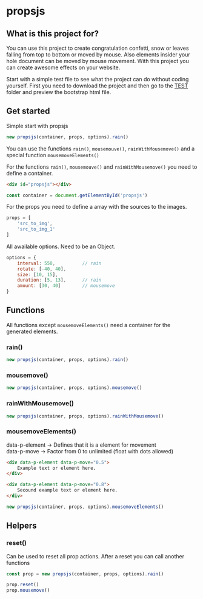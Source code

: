 # propsjs

## What is this project for?
You can use this project to create congratulation confetti, snow or leaves falling from top to bottom or moved by mouse. Also elements insider your hole document can be moved by mouse movement. With this project you can create awesome effects on your website.

Start with a simple test file to see what the project can do without coding yourself. First you need to download the project and then go to the [TEST](./test/) folder and preview the bootstrap html file.

## Get started
Simple start with propsjs
```javascript
new propsjs(container, props, options).rain()
```

You can use the functions `rain()`, `mousemouve()`, `rainWithMousemove()` and a special function `mousemoveElements()`

For the functions `rain()`, `mousemouve()` and `rainWithMousemove()` you need to define a container.

```html
<div id="propsjs"></div>
```

```javascript
const container = document.getElementById('propsjs')
```

For the props you need to define a array with the sources to the images.

```javascript
props = [
    'src_to_img',
    'src_to_img_1'
]
```

All awailable options. Need to be an Object.

```javascript
options = {
    interval: 550,          // rain
    rotate: [-40, 40],
    size: [10, 15],
    duration: [5, 13],      // rain
    amount: [30, 40]        // mousemove
}
```


## Functions

All functions except `mousemoveElements()` need a container for the generated elements.

### rain()
```javascript
new propsjs(container, props, options).rain()
```

### mousemove()
```javascript
new propsjs(container, props, options).mousemove()
```

### rainWithMousemove()
```javascript
new propsjs(container, props, options).rainWithMousemove()
```

### mousemoveElements()
data-p-element -> Defines that it is a element for movement
<br>data-p-move -> Factor from 0 to unlimited (float with dots allowed)

```html
<div data-p-element data-p-move="0.5">
    Example text or element here.
</div>

<div data-p-element data-p-move="0.8">
    Secound example text or element here.
</div>
```

```javascript
new propsjs(container, props, options).mousemoveElements()
```

## Helpers

### reset()
Can be used to reset all prop actions.
After a reset you can call another functions

```javascript
const prop = new propsjs(container, props, options).rain()

prop.reset()
prop.mousemove()
```
